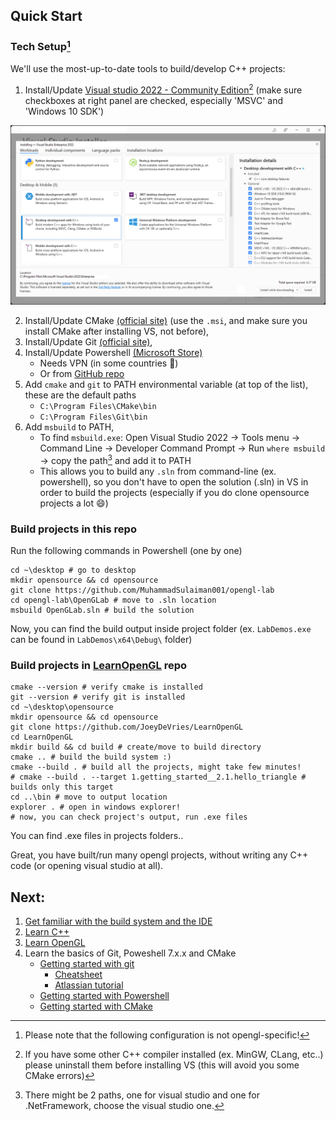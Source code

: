 ## Quick Start

### Tech Setup[^1]

We'll use the most-up-to-date tools to build/develop C++ projects:

1. Install/Update [Visual studio 2022 - Community Edition](https://visualstudio.microsoft.com/downloads/)[^2] (make sure checkboxes at right panel are checked, especially 'MSVC' and 'Windows 10 SDK')

![vs2022-installer-workloads](./../res/vs2022-installer-workloads.png)

2. Install/Update CMake [(official site)](https://cmake.org/download/) (use the `.msi`, and make sure you install CMake after installing VS, not before),
3. Install/Update Git [(official site)](https://git-scm.com/downloads),
4. Install/Update Powershell [(Microsoft Store)](https://apps.microsoft.com/store/detail/powershell/9MZ1SNWT0N5D)
    - Needs VPN (in some countries :thinking:)
    - Or from [GitHub repo](https://github.com/PowerShell/PowerShell/releases)
5. Add `cmake` and `git` to PATH environmental variable (at top of the list), these are the default paths
    * `C:\Program Files\CMake\bin`
    * `C:\Program Files\Git\bin`
6. Add `msbuild` to PATH,
    - To find `msbuild.exe`: Open Visual Studio 2022 -> Tools menu -> Command Line -> Developer Command Prompt -> Run `where msbuild` -> copy the path[^3] and add it to PATH
    - This allows you to build any `.sln` from command-line (ex. powershell), so you don't have to open the solution (.sln) in VS in order to build the projects (especially if you do clone opensource projects a lot :smile:)

### Build projects in this repo

Run the following commands in Powershell (one by one)

```
cd ~\desktop # go to desktop
mkdir opensource && cd opensource
git clone https://github.com/MuhammadSulaiman001/opengl-lab
cd opengl-lab\OpenGLab # move to .sln location
msbuild OpenGLab.sln # build the solution
```

Now, you can find the build output inside project folder (ex. `LabDemos.exe` can be found in `LabDemos\x64\Debug\` folder)

### Build projects in [LearnOpenGL](https://github.com/JoeyDeVries/LearnOpenGL) repo

```
cmake --version # verify cmake is installed
git --version # verify git is installed
cd ~\desktop\opensource
mkdir opensource && cd opensource
git clone https://github.com/JoeyDeVries/LearnOpenGL
cd LearnOpenGL
mkdir build && cd build # create/move to build directory
cmake .. # build the build system :)
cmake --build . # build all the projects, might take few minutes!
# cmake --build . --target 1.getting_started__2.1.hello_triangle # builds only this target
cd ..\bin # move to output location
explorer . # open in windows explorer!
# now, you can check project's output, run .exe files
```

You can find .exe files in projects folders..

Great, you have built/run many opengl projects, without writing any C++ code (or opening visual studio at all).

## Next:

1. [Get familiar with the build system and the IDE](https://learn.microsoft.com/en-us/cpp/build/projects-and-build-systems-cpp?view=msvc-170)
2. [Learn C++](https://learn.microsoft.com/en-us/cpp/cpp/?view=msvc-170)
2. [Learn OpenGL](https://learnopengl.com/Introduction)
3. Learn the basics of Git, Poweshell 7.x.x and CMake
    - [Getting started with git](https://git-scm.com/book/en/v2)
        - [Cheatsheet](https://training.github.com/downloads/github-git-cheat-sheet/)
        - [Atlassian tutorial](https://www.atlassian.com/git/tutorials/)
    - [Getting started with Powershell](https://learn.microsoft.com/en-us/powershell/scripting/learn/ps101/01-getting-started?view=powershell-7.3)
    - [Getting started with CMake](https://cmake.org/cmake/help/latest/guide/tutorial/A%20Basic%20Starting%20Point.html)


[^1]: Please note that the following configuration is not opengl-specific!
[^2]: If you have some other C++ compiler installed (ex. MinGW, CLang, etc..) please uninstall them before installing VS (this will avoid you some CMake errors)
[^3]: There might be 2 paths, one for visual studio and one for .NetFramework, choose the visual studio one.